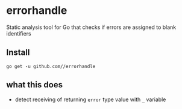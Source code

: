 # errorhandle

Static analysis tool for Go that checks if errors are assigned to blank identifiers

## Install
```
go get -u github.com//errorhandle
```

## what this does

* detect receiving of returning `error` type value with `_` variable

